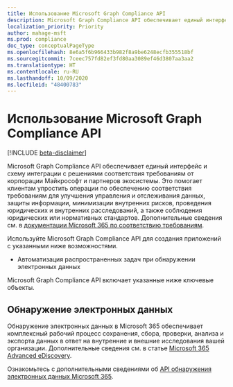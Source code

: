 ```yaml
---
title: Использование Microsoft Graph Compliance API
description: Microsoft Graph Compliance API обеспечивает единый интерфейс и схему интеграции с решениями соответствия требованиям от корпорации Майкрософт и партнеров экосистемы. Это помогает клиентам упростить операции по обеспечению соответствия требованиям для улучшения управления и отслеживания данных, защиты информации, минимизации внутренних рисков, проведения юридических и внутренних расследований, а также соблюдения юридических или нормативных стандартов.
localization_priority: Priority
author: mahage-msft
ms.prod: compliance
doc_type: conceptualPageType
ms.openlocfilehash: 8e6a5f6b966433b982f8a9be6248ecfb355518bf
ms.sourcegitcommit: 7ceec757fd82ef3fd80aa3089ef46d3807aa3aa2
ms.translationtype: HT
ms.contentlocale: ru-RU
ms.lasthandoff: 10/09/2020
ms.locfileid: "48400783"
---
```

# <a name="use-the-microsoft-graph-compliance-api"></a>Использование Microsoft Graph Compliance API

[!INCLUDE [beta-disclaimer](../../includes/beta-disclaimer.md)]

Microsoft Graph Compliance API обеспечивает единый интерфейс и схему интеграции с решениями соответствия требованиям от корпорации Майкрософт и партнеров экосистемы. Это помогает клиентам упростить операции по обеспечению соответствия требованиям для улучшения управления и отслеживания данных, защиты информации, минимизации внутренних рисков, проведения юридических и внутренних расследований, а также соблюдения юридических или нормативных стандартов. Дополнительные сведения см. в [документации Microsoft 365 по соответствию требованиям](/microsoft-365/compliance).

Используйте Microsoft Graph Compliance API для создания приложений с указанными ниже возможностями.

- Автоматизация распространенных задач при обнаружении электронных данных

Microsoft Graph Compliance API включает указанные ниже ключевые объекты.

## <a name="ediscovery"></a>Обнаружение электронных данных

Обнаружение электронных данных в Microsoft 365 обеспечивает комплексный рабочий процесс сохранения, сбора, проверки, анализа и экспорта данных в ответ на внутренние и внешние исследования вашей организации. Дополнительные сведения см. в статье [Microsoft 365 Advanced eDiscovery](/microsoft-365/compliance/overview-ediscovery-20).

Ознакомьтесь с дополнительными сведениями об [API обнаружения электронных данных Microsoft 365](ediscoveryapioverview.md).

<!--
## Labels

??? Labels should be moved from security to here.  They are currently under a node called Information protection.
-->